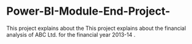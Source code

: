# Power-BI-Module-End-Project-
This project explains about the This project explains about the financial analysis of ABC Ltd. for the financial year 2013-14 .
